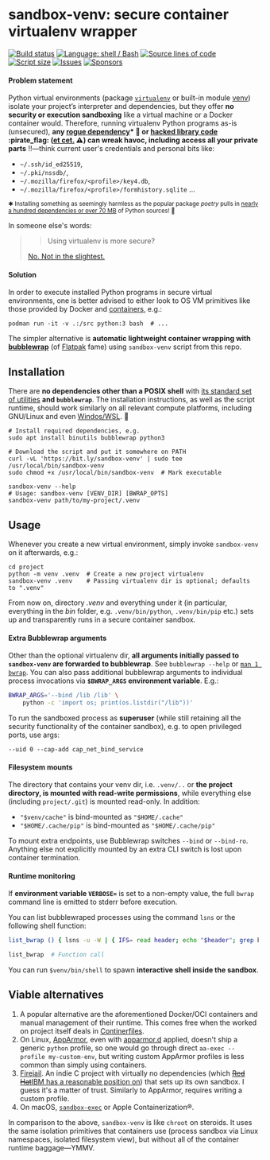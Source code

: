 sandbox-venv: secure container virtualenv wrapper
=================================================

[![Build status](https://img.shields.io/github/actions/workflow/status/kernc/sandbox-venv/ci.yml?branch=master&style=for-the-badge)](https://github.com/kernc/sandbox-venv/actions)
[![Language: shell / Bash](https://img.shields.io/badge/lang-Shell-peachpuff?style=for-the-badge)](https://github.com/kernc/sandbox-venv)
[![Source lines of code](https://img.shields.io/endpoint?url=https%3A%2F%2Fghloc.vercel.app%2Fapi%2Fkernc%2Fsandbox-venv%2Fbadge?filter=.sh%26format=human&style=for-the-badge&label=SLOC&color=skyblue)](https://ghloc.vercel.app/kernc/sandbox-venv)
[![Script size](https://img.shields.io/github/size/kernc/sandbox-venv/build/sandbox-venv?style=for-the-badge&color=skyblue)](https://github.com/kernc/sandbox-venv)
[![Issues](https://img.shields.io/github/issues/kernc/sandbox-venv?style=for-the-badge)](https://github.com/kernc/sandbox-venv/issues)
[![Sponsors](https://img.shields.io/github/sponsors/kernc?color=pink&style=for-the-badge)](https://github.com/sponsors/kernc)


#### Problem statement

Python virtual environments (package
[`virtualenv`](https://virtualenv.pypa.io/en/latest/)
or built-in module
[venv](https://docs.python.org/3/library/venv.html))
isolate your project’s interpreter and dependencies, but they offer
**no security or execution sandboxing** like a virtual machine or a Docker
container would. Therefore, running virtualenv Python programs as-is (unsecured),
**any [rogue dependency](https://www.google.com/search?q=malicious+python+packages&tbm=nws)\*
🎯 or [hacked library code](https://www.google.com/search?q=(hacked+OR+hijacked+OR+backdoored+OR+"supply+chain+attack")+(npm+OR+pypi)&tbm=nws&num=100)
:pirate_flag: ([et cet.](https://slsa.dev/spec/draft/threats-overview) :warning:)
can wreak havoc, including access all your private parts** :bangbang:—think
current user's credentials and personal bits like:
* `~/.ssh/id_ed25519`,
* `~/.pki/nssdb/`,
* `~/.mozilla/firefox/<profile>/key4.db`,
* `~/.mozilla/firefox/<profile>/formhistory.sqlite` ...

<sub>✱ Installing something as seemingly harmless as the popular package _poetry_ pulls in
[nearly a hundred dependencies or over 70 MB](doc/deps-stats.txt)
of Python sources! 😬</sub>

In someone else's words:

>> Using virtualenv is more secure?
> 
> [No. Not in the slightest.](https://www.reddit.com/r/Python/comments/5sm6zm/using_virtualenv_is_more_secure/)

#### Solution

In order to execute installed Python programs in secure virtual environments,
one is better advised to either look to OS VM primitives like those provided by Docker
and [containers](https://github.com/containers/), e.g.:
```shell
podman run -it -v .:/src python:3 bash  # ...
```
The simpler alternative is **automatic lightweight container wrapping with
[bubblewrap](https://github.com/containers/bubblewrap)** (of
[Flatpak](https://en.wikipedia.org/wiki/Flatpak) fame)
using `sandbox-venv` script from this repo.


Installation
------------
There are **no dependencies other than a POSIX shell** with
[its standard set of utilities](https://en.wikipedia.org/wiki/List_of_POSIX_commands)
**and `bubblewrap`**.
The installation instructions, as well as the script runtime,
should work similarly on all relevant compute platforms,
including GNU/Linux and even
[Windos/WSL](https://learn.microsoft.com/en-us/windows/wsl/install). 🤞

```shell
# Install required dependencies, e.g.
sudo apt install binutils bubblewrap python3
 
# Download the script and put it somewhere on PATH
curl -vL 'https://bit.ly/sandbox-venv' | sudo tee /usr/local/bin/sandbox-venv
sudo chmod +x /usr/local/bin/sandbox-venv  # Mark executable

sandbox-venv --help
# Usage: sandbox-venv [VENV_DIR] [BWRAP_OPTS]
sandbox-venv path/to/my-project/.venv
```

Usage
-----
Whenever you create a new virtual environment,
simply invoke `sandbox-venv` on it afterwards, e.g.:
```shell
cd project
python -m venv .venv  # Create a new project virtualenv
sandbox-venv .venv    # Passing virtualenv dir is optional; defaults to ".venv"
```
From now on, directory _.venv_ and everything under it
(in particular, everything in the _bin_ folder,
e.g. `.venv/bin/python`, `.venv/bin/pip` etc.)
sets up and transparently runs in a secure container sandbox.


#### Extra Bubblewrap arguments

Other than the optional virtualenv dir, **all arguments initially passed to
`sandbox-venv` are forwarded to bubblewrap**. See `bubblewrap --help` or
[`man 1 bwrap`](https://manpages.debian.org/unstable/bwrap). You can also pass additional bubblewrap arguments to individual
process invocations via **`$BWRAP_ARGS` environment variable**. E.g.:

```sh
BWRAP_ARGS='--bind /lib /lib' \
    python -c 'import os; print(os.listdir("/lib"))'
```

To run the sandboxed process as **superuser**
(while still retaining all the security functionality of the container sandbox),
e.g. to open privileged ports, use args:

    --uid 0 --cap-add cap_net_bind_service


#### Filesystem mounts

The directory that contains your venv dir, i.e. `.venv/..` or
**the project directory, is mounted with read-write permissions**,
while everything else (including `project/.git`)
is mounted read-only. In addition:

* `"$venv/cache"` is bind-mounted as `"$HOME/.cache"`
* `"$HOME/.cache/pip"` is bind-mounted as `"$HOME/.cache/pip"`

To mount extra endpoints, use Bubblewrap switches `--bind` or `--bind-ro`.
Anything else not explicitly mounted by an extra CLI switch
is lost upon container termination.


#### Runtime monitoring

If **environment variable `VERBOSE=`** is set to a non-empty value,
the full `bwrap` command line is emitted to stderr before execution.

You can list bubblewraped processes using the command `lsns`
or the following shell function:

```sh
list_bwrap () { lsns -u -W | { IFS= read header; echo "$header"; grep bwrap; }; }

list_bwrap  # Function call
```

You can run `$venv/bin/shell` to spawn **interactive shell inside the sandbox**.


Viable alternatives
-------------------
1. A popular alternative are the aforementioned Docker/OCI containers
   and manual management of their runtime. This comes free when the
   worked on project itself deals in
   [Continerfiles](https://manpages.debian.org/unstable/Containerfile). 
2. On Linux, [AppArmor](https://apparmor.net), even with
   [apparmor.d](https://github.com/roddhjav/apparmor.d)
   applied, doesn't ship a generic `python` profile, so one would go
   through direct `aa-exec --profile my-custom-env`, but writing
   custom AppArmor profiles is less common than simply using containers.
3. [Firejail](https://github.com/netblue30/firejail/).
   An indie C project with virtually no dependencies (which
   [<del>Red Hat</del><ins>IBM</ins> has a reasonable position on](https://github.com/containers/bubblewrap?tab=readme-ov-file#related-project-comparison-firejail))
   that sets up its own sandbox. I guess it's a matter of trust.
   Similarly to AppArmor, requires writing a custom profile.
4. On macOS, [`sandbox-exec`](https://igorstechnoclub.com/sandbox-exec/)
   or Apple Containerization®.

In comparison to the above, `sandbox-venv` is like `chroot` on steroids.
It uses the same isolation primitives that containers use
(process sandbox via Linux namespaces, isolated filesystem view),
but without all of the container runtime baggage—YMMV.
